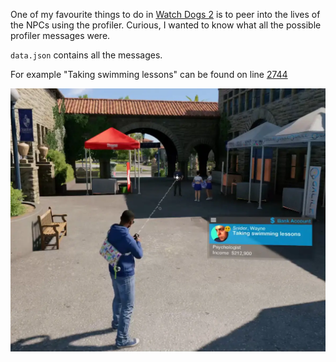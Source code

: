 One of my favourite things to do in [Watch Dogs 2](https://en.wikipedia.org/wiki/Watch_Dogs_2) is to peer into the lives
of the NPCs using the profiler. Curious, I wanted to know what all the possible profiler messages were.

`data.json` contains all the messages.

For example "Taking swimming lessons" can be found on line [2744](https://github.com/jean-jacket/wd2-profiler/blob/main/data.json#L2744)

![Watch Dogs 2 screenshot with profiler open](screenshot.webp)
